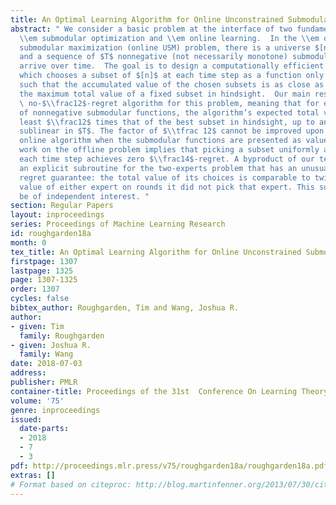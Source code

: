 ```yaml
---
title: An Optimal Learning Algorithm for Online Unconstrained Submodular Maximization
abstract: " We consider a basic problem at the interface of two fundamental fields:
  \\em submodular optimization and \\em online learning.  In the \\em online unconstrained
  submodular maximization (online USM) problem, there is a universe $[n]={1,2,\\ldots,n}$
  and a sequence of $T$ nonnegative (not necessarily monotone) submodular functions
  arrive over time.  The goal is to design a computationally efficient online algorithm,
  which chooses a subset of $[n]$ at each time step as a function only of the past,
  such that the accumulated value of the chosen subsets is as close as possible to
  the maximum total value of a fixed subset in hindsight.  Our main result is a polynomial-time
  \ no-$\\frac12$-regret algorithm for this problem, meaning that for every sequence
  of nonnegative submodular functions, the algorithm’s expected total value is at
  least $\\frac12$ times that of the best subset in hindsight, up to an error term
  sublinear in $T$. The factor of $\\tfrac 12$ cannot be improved upon by any polynomial-time
  online algorithm when the submodular functions are presented as value oracles. Previous
  work on the offline problem implies that picking a subset uniformly at random in
  each time step achieves zero $\\frac14$-regret. A byproduct of our techniques is
  an explicit subroutine for the two-experts problem that has an unusually strong
  regret guarantee: the total value of its choices is comparable to twice the total
  value of either expert on rounds it did not pick that expert. This subroutine may
  be of independent interest. "
section: Regular Papers
layout: inproceedings
series: Proceedings of Machine Learning Research
id: roughgarden18a
month: 0
tex_title: An Optimal Learning Algorithm for Online Unconstrained Submodular Maximization
firstpage: 1307
lastpage: 1325
page: 1307-1325
order: 1307
cycles: false
bibtex_author: Roughgarden, Tim and Wang, Joshua R.
author:
- given: Tim
  family: Roughgarden
- given: Joshua R.
  family: Wang
date: 2018-07-03
address: 
publisher: PMLR
container-title: Proceedings of the 31st  Conference On Learning Theory
volume: '75'
genre: inproceedings
issued:
  date-parts:
  - 2018
  - 7
  - 3
pdf: http://proceedings.mlr.press/v75/roughgarden18a/roughgarden18a.pdf
extras: []
# Format based on citeproc: http://blog.martinfenner.org/2013/07/30/citeproc-yaml-for-bibliographies/
---
```

